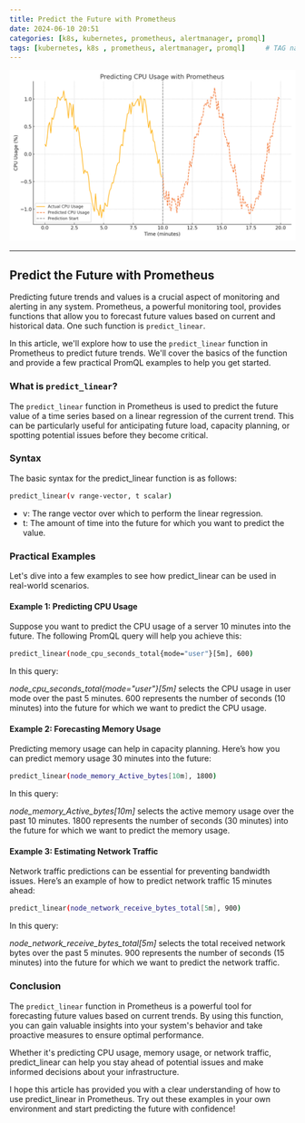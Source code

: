 ```yaml
---
title: Predict the Future with Prometheus
date: 2024-06-10 20:51
categories: [k8s, kubernetes, prometheus, alertmanager, promql]
tags: [kubernetes, k8s , prometheus, alertmanager, promql]     # TAG names should always be lowercase
---
```



![Tkubernetes is beautiful!](/assets/img/predict_cpu_usage.png "Prometheus-graph")

---

## Predict the Future with Prometheus

Predicting future trends and values is a crucial aspect of monitoring and alerting in any system. Prometheus, a powerful monitoring tool, provides functions that allow you to forecast future values based on current and historical data. One such function is `predict_linear`.

In this article, we'll explore how to use the `predict_linear` function in Prometheus to predict future trends. We'll cover the basics of the function and provide a few practical PromQL examples to help you get started.

### What is `predict_linear`?

The `predict_linear` function in Prometheus is used to predict the future value of a time series based on a linear regression of the current trend. This can be particularly useful for anticipating future load, capacity planning, or spotting potential issues before they become critical.

### Syntax

The basic syntax for the predict_linear function is as follows:

```bash
predict_linear(v range-vector, t scalar)
```
* v: The range vector over which to perform the linear regression.
* t: The amount of time into the future for which you want to predict the value.

### Practical Examples
Let's dive into a few examples to see how predict_linear can be used in real-world scenarios.

#### Example 1: Predicting CPU Usage
Suppose you want to predict the CPU usage of a server 10 minutes into the future. The following PromQL query will help you achieve this:

```bash
predict_linear(node_cpu_seconds_total{mode="user"}[5m], 600)
```
In this query:

*node_cpu_seconds_total{mode="user"}[5m]* selects the CPU usage in user mode over the past 5 minutes.
600 represents the number of seconds (10 minutes) into the future for which we want to predict the CPU usage.

#### Example 2: Forecasting Memory Usage
Predicting memory usage can help in capacity planning. Here’s how you can predict memory usage 30 minutes into the future:

```bash
predict_linear(node_memory_Active_bytes[10m], 1800)
```
In this query:

*node_memory_Active_bytes[10m]* selects the active memory usage over the past 10 minutes.
1800 represents the number of seconds (30 minutes) into the future for which we want to predict the memory usage.

#### Example 3: Estimating Network Traffic
Network traffic predictions can be essential for preventing bandwidth issues. Here’s an example of how to predict network traffic 15 minutes ahead:

```bash
predict_linear(node_network_receive_bytes_total[5m], 900)
```
In this query:

*node_network_receive_bytes_total[5m]* selects the total received network bytes over the past 5 minutes.
900 represents the number of seconds (15 minutes) into the future for which we want to predict the network traffic.

### Conclusion
The `predict_linear` function in Prometheus is a powerful tool for forecasting future values based on current trends. By using this function, you can gain valuable insights into your system's behavior and take proactive measures to ensure optimal performance.

Whether it's predicting CPU usage, memory usage, or network traffic, predict_linear can help you stay ahead of potential issues and make informed decisions about your infrastructure.

I hope this article has provided you with a clear understanding of how to use predict_linear in Prometheus. Try out these examples in your own environment and start predicting the future with confidence!
